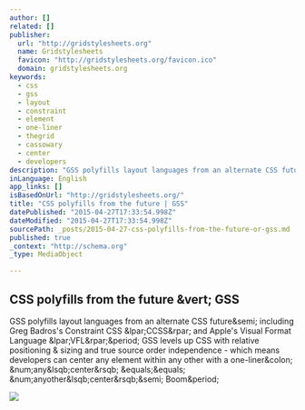```yaml
---
author: []
related: []
publisher:
  url: "http://gridstylesheets.org"
  name: Gridstylesheets
  favicon: "http://gridstylesheets.org/favicon.ico"
  domain: gridstylesheets.org
keywords:
  - css
  - gss
  - layout
  - constraint
  - element
  - one-liner
  - thegrid
  - cassowary
  - center
  - developers
description: "GSS polyfills layout languages from an alternate CSS future; including Greg Badros's Constraint CSS (CCSS) and Apple's Visual Format Language (VFL). GSS levels up CSS with relative positioning & sizing and true source order independence - which means developers can center any element within any other with a one-liner: #any[center] == #anyother[center]; Boom."
inLanguage: English
app_links: []
isBasedOnUrl: "http://gridstylesheets.org/"
title: "CSS polyfills from the future | GSS"
datePublished: "2015-04-27T17:33:54.998Z"
dateModified: "2015-04-27T17:33:54.998Z"
sourcePath: _posts/2015-04-27-css-polyfills-from-the-future-or-gss.md
published: true
_context: "http://schema.org"
_type: MediaObject

---
```

<article style=""><h1>CSS polyfills from the future &amp;vert; GSS</h1><p>GSS polyfills layout languages from an alternate CSS future&amp;semi; including Greg Badros's Constraint CSS &amp;lpar;CCSS&amp;rpar; and Apple's Visual Format Language &amp;lpar;VFL&amp;rpar;&amp;period; GSS levels up CSS with relative positioning &amp; sizing and true source order independence - which means developers can center any element within any other with a one-liner&amp;colon; &amp;num;any&amp;lsqb;center&amp;rsqb; &amp;equals;&amp;equals; &amp;num;anyother&amp;lsqb;center&amp;rsqb;&amp;semi; Boom&amp;period;</p><img src="http://gridstylesheets.org/assets/images/oreilly-fluent-cover-purple.jpg" /></article>